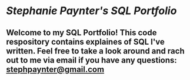 # ***Stephanie Paynter's SQL Portfolio***

## Welcome to my SQL Portfolio! This code respository contains explaines of SQL I've written. Feel free to take a look around and rach out to me via email if you have any questions: stephpaynter@gmail.com
